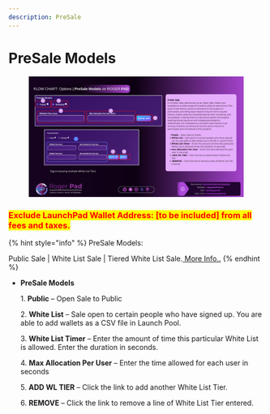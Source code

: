 ```yaml
---
description: PreSale
---
```


# PreSale Models

<figure><img src="../../../.gitbook/assets/Models.png" alt=""><figcaption></figcaption></figure>

### <mark style="color:red;">Exclude LaunchPad Wallet Address: \[to be included] from all fees and taxes.</mark>

{% hint style="info" %}
PreSale Models:

Public Sale | White List Sale | Tiered White List Sale.[ More Info..](https://docs.rogerpad.finance/devleopers-corner/presale-models)
{% endhint %}

*   **PreSale Models**

    1\.     **Public** – Open Sale to Public

    2\.     **White List** – Sale open to certain people who have signed up. You are able to add wallets as a   CSV file in Launch Pool.&#x20;

    3\.     **White List Timer** – Enter the amount of time this particular White List is allowed.  Enter the duration in seconds.

    4\.    **Max Allocation Per User** – Enter the time allowed for each user in seconds

    5\.  **ADD WL TIER** – Click the link to add another White List Tier.

    6\.     **REMOVE** – Click the link to remove a line of White List Tier entered.

